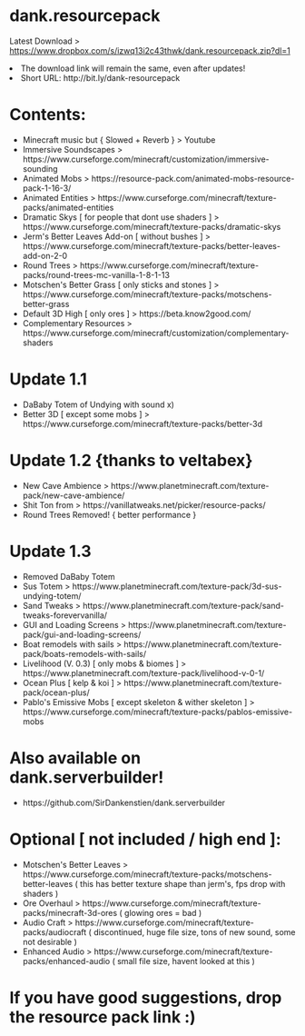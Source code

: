# dank.resourcepack
Latest Download > https://www.dropbox.com/s/izwq13i2c43thwk/dank.resourcepack.zip?dl=1
<li> The download link will remain the same, even after updates! </li>
<li> Short URL: http://bit.ly/dank-resourcepack </li>

<h1> Contents: </h1>
<ul>
<li> Minecraft music but { Slowed + Reverb } > Youtube </li>
<li> Immersive Soundscapes > https://www.curseforge.com/minecraft/customization/immersive-sounding </li>
<li> Animated Mobs > https://resource-pack.com/animated-mobs-resource-pack-1-16-3/ </li>
<li> Animated Entities > https://www.curseforge.com/minecraft/texture-packs/animated-entities </li>
<li> Dramatic Skys [ for people that dont use shaders ] > https://www.curseforge.com/minecraft/texture-packs/dramatic-skys </li>
<li> Jerm's Better Leaves Add-on [ without bushes ] > https://www.curseforge.com/minecraft/texture-packs/better-leaves-add-on-2-0 </li>
<li> Round Trees > https://www.curseforge.com/minecraft/texture-packs/round-trees-mc-vanilla-1-8-1-13 </li>
<li> Motschen's Better Grass [ only sticks and stones ] > https://www.curseforge.com/minecraft/texture-packs/motschens-better-grass </li>
<li> Default 3D High [ only ores ] > https://beta.know2good.com/ </li>
<li> Complementary Resources > https://www.curseforge.com/minecraft/customization/complementary-shaders </li>
</ul>
<h1> Update 1.1 </h1>
<ul>
<li> DaBaby Totem of Undying with sound x) </li>
<li> Better 3D [ except some mobs ] > https://www.curseforge.com/minecraft/texture-packs/better-3d </li>
</ul>
<h1> Update 1.2 {thanks to veltabex} </h1>
<ul>
<li> New Cave Ambience > https://www.planetminecraft.com/texture-pack/new-cave-ambience/ </li>
<li> Shit Ton from > https://vanillatweaks.net/picker/resource-packs/ </li>
<li> Round Trees Removed! { better performance } </li>
</ul>
<h1> Update 1.3 </h1>
<ul>
<li> Removed DaBaby Totem </li>
<li> Sus Totem > https://www.planetminecraft.com/texture-pack/3d-sus-undying-totem/ </li>
<li> Sand Tweaks > https://www.planetminecraft.com/texture-pack/sand-tweaks-forevervanilla/ </li>
<li> GUI and Loading Screens > https://www.planetminecraft.com/texture-pack/gui-and-loading-screens/ </li>
<li> Boat remodels with sails > https://www.planetminecraft.com/texture-pack/boats-remodels-with-sails/ </li>
<li> Livelihood (V. 0.3) [ only mobs & biomes ] > https://www.planetminecraft.com/texture-pack/livelihood-v-0-1/ </li>
<li> Ocean Plus [ kelp & koi ] > https://www.planetminecraft.com/texture-pack/ocean-plus/ </li>
<li> Pablo's Emissive Mobs [ except skeleton & wither skeleton ] > https://www.curseforge.com/minecraft/texture-packs/pablos-emissive-mobs </li>
</ul>

<h1> Also available on dank.serverbuilder! </h1>
<ul>
<li> https://github.com/SirDankenstien/dank.serverbuilder </li>
</ul>

<h1> Optional [ not included / high end ]: </h1>
<ul>
<li> Motschen's Better Leaves > https://www.curseforge.com/minecraft/texture-packs/motschens-better-leaves ( this has better texture shape than jerm's, fps drop with shaders ) </li>
<li> Ore Overhaul > https://www.curseforge.com/minecraft/texture-packs/minecraft-3d-ores ( glowing ores = bad ) </li>
<li> Audio Craft > https://www.curseforge.com/minecraft/texture-packs/audiocraft ( discontinued, huge file size, tons of new sound, some not desirable ) </li>
<li> Enhanced Audio > https://www.curseforge.com/minecraft/texture-packs/enhanced-audio ( small file size, havent looked at this ) </li>
</ul>

<h1> If you have good suggestions, drop the resource pack link :) </h1>
